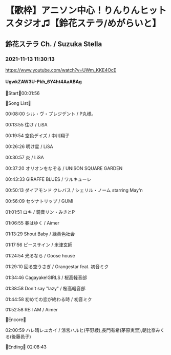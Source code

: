 # 【歌枠】アニソン中心！りんりんヒットスタジオ♫【鈴花ステラ/めがらいと】
## 鈴花ステラ Ch. / Suzuka Stella
### 2021-11-13 11:30:13
https://www.youtube.com/watch?v=UWm_KKE4OcE
#### UgwkZAW3U-Pkh_6Y4ht4AaABAg
🔔Start🔔00:01:56



🔔Song List🔔

00:08:00 シル・ヴ・プレジデント / P丸様。

00:13:55 往け / LiSA

00:19:54 空色デイズ / 中川翔子

00:26:26 明け星 / LiSA

00:30:57 炎 / LiSA

00:37:20 オリオンをなぞる / UNISON SQUARE GARDEN

00:43:33 GIRAFFE BLUES / ワルキューレ

00:50:13 ダイアモンド クレバス / シェリル・ノーム starring May'n

00:56:09 セツナトリップ / GUMI

01:01:51 ロキ / 鏡音リン・みきとP

01:06:55 春はゆく / Aimer

01:13:29 Shout Baby / 緑黄色社会

01:17:56 ピースサイン / 米津玄師

01:24:54 光るなら / Goose house

01:29:10 回る空うさぎ / Orangestar feat. 初音ミク

01:34:46 Cagayake!GIRLS / 桜高軽音部

01:38:58 Don't say "lazy" / 桜高軽音部

01:44:58 初めての恋が終わる時 / 初音ミク

01:52:58 RE:I AM / Aimer



🔔Encore🔔

02:00:59 ハレ晴レユカイ / 涼宮ハルヒ(平野綾),長門有希(茅原実里),朝比奈みくる(後藤邑子)



🔔Ending🔔 02:08:43

